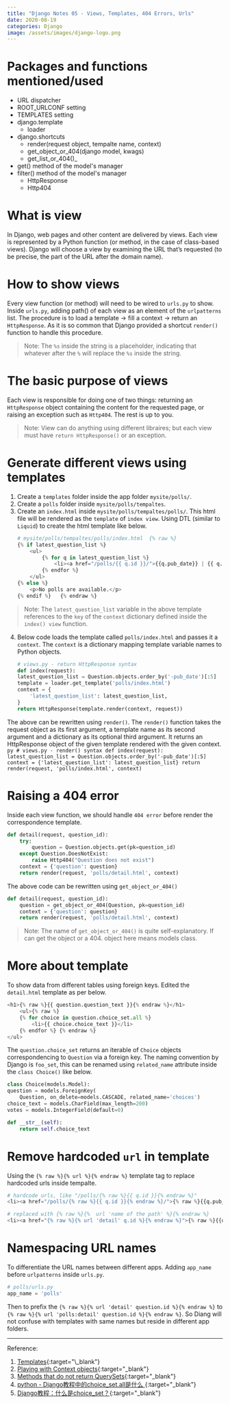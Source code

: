 ```yaml
---
title: "Django Notes 05 - Views, Templates, 404 Errors, Urls"
date: 2020-08-19
categories: Django
image: /assets/images/django-logo.png
---
```

# Packages and functions mentioned/used 
- URL dispatcher
- ROOT_URLCONF setting
- TEMPLATES setting
- django.template
	- loader
- django.shortcuts
	- render(request object, tempalte name, context)
	- get_object_or_404(django model, kwags)
	- get_list_or_404()_
- get() method of the model's manager
- filter() method of the model's manager
	- HttpResponse
	- Http404


# What is view  
In Django, web pages and other content are delivered by views. Each view is represented by a Python function (or method, in the case of class-based views). Django will choose a view by examining the URL that’s requested (to be precise, the part of the URL after the domain name).  
   
   
# How to show views
Every view function (or method) will need to be wired to `urls.py` to show. Inside `urls.py`, adding path() of each view as an element of the `urlpatterns` list. The procedure is to load a template -> fill a context -> return an `HttpResponse`. As it is so common that Django provided a shortcut `render()` function to handle this procedure.    
> Note: The `%s` inside the string is a placeholder, indicating that whatever after the `%` will replace the `%s` inside the string.  


# The basic purpose of views  
Each view is responsible for doing one of two things: returning an `HttpResponse` object containing the content for the requested page, or raising an exception such as `Http404`. The rest is up to you.  
> Note: View can do anything using different libraires; but each view must have `return HttpResponse()` or an exception.  


# Generate different views using templates  
1.	Create a `templates` folder inside the app folder `mysite/polls/`.  
2. 	Create a `polls` folder inside `mysite/polls/tempaltes`.  
3. 	Create an `index.html` inside `mysite/polls/tempaltes/polls/`. This html file will be rendered as the `template` of `index view`. Using DTL (similar to `Liquid`) to create the html template like below. 
	```py
	# mysite/polls/tempaltes/polls/index.html  {% raw %}
	{% if latest_question_list %}
        <ul>
            {% for q in latest_question_list %}
                <li><a href="/polls/{{ q.id }}/">{{q.pub_date}} | {{ q.question_text }}</a></li>
            {% endfor %}
        </ul>
    {% else %}
        <p>No polls are available.</p>
    {% endif %}   {% endraw %}
	```
> Note: The `latest_question_list` variable in the above template references to the `key` of the `context` dictionary defined inside the `index() view` function.   
4.	Below code loads the template called `polls/index.html` and passes it a `context`. The `context` is a dictionary mapping template variable names to Python objects. 
	```py
	# views.py - return HttpResponse syntax
	def index(request):
    latest_question_list = Question.objects.order_by('-pub_date')[:5]
    template = loader.get_template('polls/index.html')
    context = {
        'latest_question_list': latest_question_list,
    }
    return HttpResponse(template.render(context, request))
	```  
The above can be rewritten using `render()`. The `render()` function takes the request object as its first argument, a template name as its second argument and a dictionary as its optional third argument. 
It returns an HttpResponse object of the given template rendered with the given context.  
	```py
	# views.py - render() syntax
	def index(request):
    latest_question_list = Question.objects.order_by('-pub_date')[:5]
    context = {'latest_question_list': latest_question_list}
    return render(request, 'polls/index.html', context)
	```

# Raising a 404 error  
Inside each view function, we should handle `404 error` before render the correspondence template.  
```py
def detail(request, question_id):
    try:
        question = Question.objects.get(pk=question_id)
    except Question.DoesNotExist:
        raise Http404("Question does not exist")
    context = {'question': question}
    return render(request, 'polls/detail.html', context)
```
The above code can be rewritten using `get_object_or_404()`  
```py
def detail(request, question_id):
    question = get_object_or_404(Question, pk=question_id)
    context = {'question': question}
    return render(request, 'polls/detail.html', context)
```
> Note: The name of `get_object_or_404()` is quite self-explanatory. If can get the object or a 404. object here means models class.

# More about template  
To show data from different tables using foreign keys. Edited the `detail.html` template as per below.  
```py
<h1>{% raw %}{{ question.question_text }}{% endraw %}</h1>
	<ul>{% raw %}
	{% for choice in question.choice_set.all %}
    	<li>{{ choice.choice_text }}</li>
	{% endfor %} {% endraw %}
</ul>
```  
The `question.choice_set` returns an iterable of `Choice` objects correspondencing to `Question` via a foreign key. The naming convention by Django is `foo_set`, this can be renamed using `related_name` attribute inside the `class Choice()` like below.
```py
class Choice(models.Model):
question = models.ForeignKey(
    Question, on_delete=models.CASCADE, related_name='choices')
choice_text = models.CharField(max_length=200)
votes = models.IntegerField(default=0)

def __str__(self):
    return self.choice_text
```  

# Remove hardcoded `url` in template  
Using the `{% raw %}{% url %}{% endraw %}` template tag to replace hardcoded urls inside tempalte. 
```py
# hardcode urls, like "/polls/{% raw %}{{ q.id }}{% endraw %}"
<li><a href="/polls/{% raw %}{{ q.id }}{% endraw %}/">{% raw %}{{q.pub_date}}{% endraw %} | {% raw %}{{ q.question_text }}{% endraw %}</a></li>

# replaced with {% raw %}{%  url 'name of the path' %}{% endraw %}
<li><a href="{% raw %}{% url 'detail' q.id %}{% endraw %}">{% raw %}{{q.pub_date}}{% endraw %} | {% raw %}{{ q.question_text }}{% endraw %}</a></li>
```  
# Namespacing URL names  
To differentiate the URL names between different apps. Adding `app_name` before `urlpatterns` inside `urls.py`.  
```py
# polls/urls.py
app_name = 'polls'
```  
Then to prefix the `{% raw %}{% url 'detail' question.id %}{% endraw %}` to `{% raw %}{% url 'polls:detail' question.id %}{% endraw %}`. So Diang will not confuse with templates with same names but reside in different app folders. 

***
Reference:   
1. [Templates](https://docs.djangoproject.com/en/3.1/topics/templates/#:~:text=Django%20ships%20built%2Din%20backends,for%20the%20popular%20alternative%20Jinja2.){:target="\_blank"}  
2. [Playing with Context objects](https://docs.djangoproject.com/en/3.1/ref/templates/api/#playing-with-context){:target="\_blank"}
3. [Methods that do not return QuerySets](https://docs.djangoproject.com/en/3.1/ref/models/querysets/#django.db.models.query.QuerySet.get){:target="\_blank"}
4. [python - Django教程中的choice_set.all是什么
](https://www.coder.work/article/365574){:target="\_blank"}
5. [Django教程：什么是choice_set？](https://cloud.tencent.com/developer/ask/81697){:target="\_blank"}